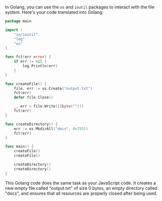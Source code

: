 In Golang, you can use the `os` and `ioutil` packages to interact with the file system. Here's your code translated into Golang:

```go
package main

import (
	"io/ioutil"
	"log"
	"os"
)

func fct(err error) {
	if err != nil {
		log.Println(err)
	}
}

func createFile() {
	file, err := os.Create("output.txt")
	fct(err)
	defer file.Close()

	_, err = file.Write([]byte("")))
	fct(err)
}

func createDirectory() {
	err := os.MkdirAll("docs", 0o755))
	fct(err)
}

func main() {
	createFile()
	createFile()

	createDirectory()
	createDirectory()
}
```

This Golang code does the same task as your JavaScript code. It creates a new empty file called "output.txt" of size 0 bytes, an empty directory called "docs", and ensures that all resources are properly closed after being used.
